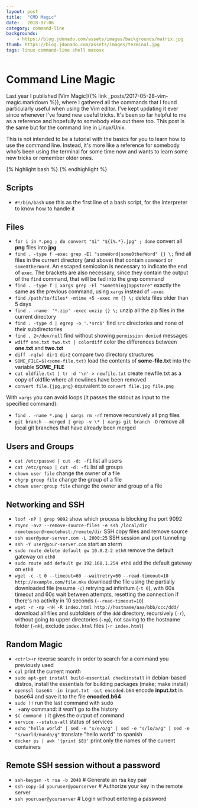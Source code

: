 ```yaml
---
layout: post
title:  "CMD Magic"
date:   2018-07-06
category: command-line
backgrounds:
    - https://blog.jdonado.com/assets/images/backgrounds/matrix.jpg
thumb: https://blog.jdonado.com/assets/images/terminal.jpg
tags: linux command-line shell macosx
---
```


# Command Line Magic

Last year I published [Vim Magic]({% link _posts/2017-05-28-vim-magic.markdown %}), where I gathered all the commands that I found particularly useful when using the Vim editor. I've kept updating it ever since whenever I've found new useful tricks. It's been so far helpful to me as a reference and hopefully to somebody else out there too. This post is the same but for the command line in Linux/Unix.

This is not intended to be a tutorial with the basics for you to learn how to use the command line. Instead, it's more like a reference for somebody who's been using the terminal for some time now and wants to learn some new tricks or remember older ones.

{% highlight bash %}
{% endhighlight %}

## Scripts

- `#!/bin/bash` use this as the first line of a bash script, for the interpreter to know how to handle it

## Files

- `for i in *.png ; do convert "$i" "${i%.*}.jpg" ; done` convert all **png** files into **jpg**
- `find . -type f -exec grep -El "someWord|someOtherWord" {} \;` find all files in the current directory (and above) that contain `someWord` or `someOtherWord`. An escaped semicolon is necessary to indicate the end of `exec`. The brackets are also necessary, since they contain the output of the `find` command, that will be fed into the grep command
- `find . -type f | xargs grep -El "something|appstore"` exactly the same as the previous command, using `xargs` instead of `-exec`
- `find /path/to/files* -mtime +5 -exec rm {} \;` delete files older than 5 days
- `find . -name  '*.zip' -exec unzip {} \;` unzip all the zip files in the current directory
- `find . -type d | egrep -o '.*src$'` find `src` directories and none of their subdirectories
- `find . 2>/dev/null` find without showing `permission denied` messages
- `wdiff one.txt two.txt | colordiff` color the differences between **one.txt** and **two.txt**
- `diff -rq(w) dir1 dir2` compare two directory structures
- `SOME_FILE=$(<some-file.txt)` load the contents of **some-file.txt** into the variable **SOME_FILE**
- `cat oldfile.txt | tr -d '\n' > newfile.txt` create newfile.txt as a copy of oldfile where all newlines have been removed
- `convert file.{jpg,png}` equivalent to `convert file.jpg file.png`

With `xargs` you can avoid loops (it passes the stdout as input to the specified command):

- `find . -name *.png | xargs rm -rf` remove recursively all png files
- `git branch --merged | grep -v \* | xargs git branch -D` remove all local git branches that have already been merged

## Users and Groups

- `cat /etc/passwd | cut -d: -f1` list all users
- `cat /etc/group | cut -d: -f1` list all groups
- `chown user file` change the owner of a file
- `chgrp group file` change the group of a file
- `chown user:group file` change the owner and group of a file

## Networking and SSH

- `lsof -nP | grep 9092` show which process is blocking the port 9092
- `rsync -avz --remove-source-files -e ssh /local/dir remoteuser@remotehost:/remote/dir` SSH copy files and remove source
- `ssh user@your-server.com -L 2000:25` SSH session and port tunneling
- `ssh -Y user@your-server.com` start an xterm
- `sudo route delete default gw 10.0.2.2 eth0` remove the default gateway on `eth0`
- `sudo route add default gw 192.168.1.254 eth0` add the default gateway on `eth0`
- `wget -c -t 0 --timeout=60 --waitretry=60 --read-timeout=10 http://example.com/file.mkv` download the file using the partially downloaded file (resume `-c`) retrying ad infinitum (`-t 0`), with 60s timeout and 60s wait between attempts, resetting the connection if there's no activity in 10 seconds (`--read-timeout=10`)
- `wget -r -np -nH -R index.html http://hostname/aaa/bbb/ccc/ddd/` download all files and subfolders of the `ddd` directory, recursively (`-r`), without going to upper directories (`-np`), not saving to the hostname folder (`-nH`), exclude `index.html` files (`-r index.html`)

## Random Magic

- `<ctrl>+r` reverse search: in order to search for a command you previously used
- `cal` print the current month
- `sudo apt-get install build-essential checkinstall` in debian-based distros, install the essentials for building packages (make; make install)
- `openssl base64 -in input.txt -out encoded.b64` encode **input.txt** in base64 and save it to the file **encoded.b64**
- `sudo !!` run the last command with sudo
- ` `+any command: it won't go to the history
- `$( command )` it gives the output of command
- `service --status-all` status of services
- `echo "hello world" | sed -e "s/e/o/g" | sed -e "s/lo/a/g" | sed -e "s/world/mundo/g"` translate "hello world" to spanish
- `docker ps | awk '{print $8}'` print only the names of the current containers

## Remote SSH session without a password

- `ssh-keygen -t rsa -b 2048` # Generate an rsa key pair
- `ssh-copy-id youruser@yourserver` # Authorize your key in the remote server
- `ssh youruser@yourserver` # Login without entering a password



